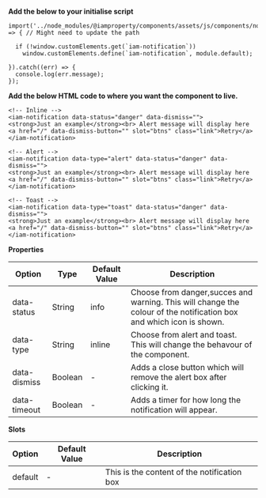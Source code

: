 **Add the below to your initialise script**

```
import('../node_modules/@iamproperty/components/assets/js/components/notification/notification.component.min').then(module => { // Might need to update the path

  if (!window.customElements.get(`iam-notification`))
    window.customElements.define(`iam-notification`, module.default);

}).catch((err) => {
  console.log(err.message);
});
```

**Add the below HTML code to where you want the component to live.**

```
<!-- Inline -->
<iam-notification data-status="danger" data-dismiss="">
<strong>Just an example</strong><br> Alert message will display here <a href="/" data-dismiss-button="" slot="btns" class="link">Retry</a>
</iam-notification>

<!-- Alert -->
<iam-notification data-type="alert" data-status="danger" data-dismiss="">
<strong>Just an example</strong><br> Alert message will display here <a href="/" data-dismiss-button="" slot="btns" class="link">Retry</a>
</iam-notification>

<!-- Toast -->
<iam-notification data-type="toast" data-status="danger" data-dismiss="">
<strong>Just an example</strong><br> Alert message will display here <a href="/" data-dismiss-button="" slot="btns" class="link">Retry</a>
</iam-notification>

```

**Properties**

| Option | Type | Default Value | Description |
| ------ | ---- | ------------- | ----------- |
| data-status | String | info | Choose from danger,succes and warning. This will change the colour of the notification box and which icon is shown. |
| data-type | String | inline | Choose from alert and toast. This will change the behavour of the component. |
| data-dismiss | Boolean | - | Adds a close button which will remove the alert box after clicking it. |
| data-timeout | Boolean | - | Adds a timer for how long the notification will appear. |

**Slots**

| Option | Default Value | Description |
| ------ | ------------- | ----------- |
| default | - | This is the content of the notification box |